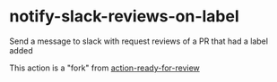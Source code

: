 # notify-slack-reviews-on-label
Send a message to slack with request reviews of a PR that had a label added

This action is a "fork" from [action-ready-for-review](https://github.com/kv109/action-ready-for-review)
